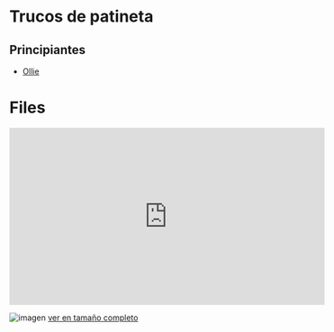 # Trucos de patineta

## Principiantes

- [Ollie](https://trucolibre.github.io/trucos/reudas/patinetas/ollie)


# Files

<iframe width="560" height="315" src="https://www.youtube.com/embed/NnsTX6g8x3E" frameborder="0" allow="accelerometer; autoplay; encrypted-media; gyroscope; picture-in-picture" allowfullscreen></iframe>


![imagen](https://res.cloudinary.com/trucolibre/image/upload/w_500/monu_y17f9t.png)
[ver en tamaño completo](https://res.cloudinary.com/trucolibre/image/upload/monu_y17f9t.png)